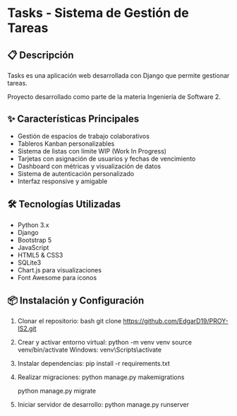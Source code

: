 # Tasks - Sistema de Gestión de Tareas

## 📋 Descripción
Tasks es una aplicación web desarrollada con Django que permite gestionar tareas.

Proyecto desarrollado como parte de la materia Ingeniería de Software 2.

## ✨ Características Principales
- Gestión de espacios de trabajo colaborativos
- Tableros Kanban personalizables
- Sistema de listas con límite WIP (Work In Progress)
- Tarjetas con asignación de usuarios y fechas de vencimiento
- Dashboard con métricas y visualización de datos
- Sistema de autenticación personalizado
- Interfaz responsive y amigable

## 🛠️ Tecnologías Utilizadas
- Python 3.x
- Django
- Bootstrap 5
- JavaScript
- HTML5 & CSS3
- SQLite3
- Chart.js para visualizaciones
- Font Awesome para iconos

## 📦 Instalación y Configuración

1. Clonar el repositorio:
  bash
  git clone https://github.com/EdgarD19/PROY-IS2.git

2. Crear y activar entorno virtual:
   python -m venv venv
   source venv/bin/activate
   Windows: venv\Scripts\activate
   
4. Instalar dependencias:
   pip install -r requirements.txt

5. Realizar migraciones:
    python manage.py makemigrations
   
    python manage.py migrate
   
6. Iniciar servidor de desarrollo:
   python manage.py runserver
   

